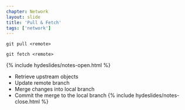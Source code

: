 ```yaml
---
chapter: Network
layout: slide
title: 'Pull & Fetch'
tags: ['network']
---
```


	git pull <remote>

	git fetch <remote>


{% include hydeslides/notes-open.html %}
* Retrieve upstream objects
* Update remote branch
* Merge changes into local branch
* Commit the merge to the local branch
{% include hydeslides/notes-close.html %}